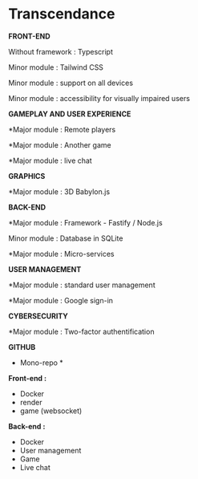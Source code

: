 # Transcendance

**FRONT-END**

Without framework : Typescript

Minor module : Tailwind CSS

Minor module : support on all devices

Minor module : accessibility for visually impaired users

**GAMEPLAY AND USER EXPERIENCE**

*Major module : Remote players

*Major module : Another game

*Major module : live chat

**GRAPHICS**

*Major module : 3D Babylon.js

**BACK-END**

*Major module : Framework - Fastify / Node.js

Minor module : Database in SQLite

*Major module : Micro-services

**USER MANAGEMENT**

*Major module : standard user management

*Major module : Google sign-in

**CYBERSECURITY**

*Major module : Two-factor authentification 

**GITHUB**

- Mono-repo *

**Front-end :** 

- Docker
- render
- game (websocket)

**Back-end :** 

- Docker
- User management
- Game
- Live chat